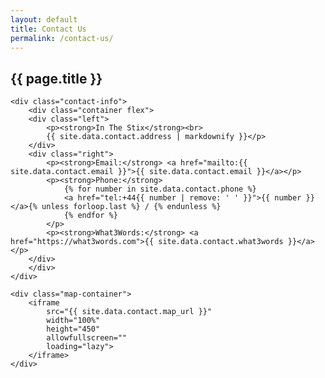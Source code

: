 ```yaml
---
layout: default
title: Contact Us
permalink: /contact-us/
---
```


<section id="contact-us">
    <h1>{{ page.title }}</h1>

    <div class="contact-info">
        <div class="container flex">
        <div class="left">
            <p><strong>In The Stix</strong><br>
            {{ site.data.contact.address | markdownify }}</p>
        </div>
        <div class="right">
            <p><strong>Email:</strong> <a href="mailto:{{ site.data.contact.email }}">{{ site.data.contact.email }}</a></p>
            <p><strong>Phone:</strong>
                {% for number in site.data.contact.phone %}
                <a href="tel:+44{{ number | remove: ' ' }}">{{ number }}</a>{% unless forloop.last %} / {% endunless %}
                {% endfor %}
            </p>
            <p><strong>What3Words:</strong> <a href="https://what3words.com">{{ site.data.contact.what3words }}</a></p>
        </div>
        </div>
    </div>
    
    <div class="map-container">
        <iframe 
            src="{{ site.data.contact.map_url }}" 
            width="100%" 
            height="450" 
            allowfullscreen="" 
            loading="lazy">
        </iframe>
    </div>    
</section>

